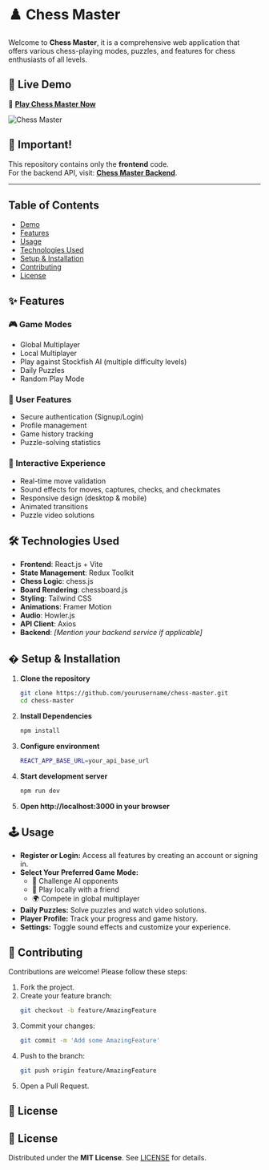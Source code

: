 # ♟️ Chess Master

Welcome to **Chess Master**, it is a comprehensive web application that offers various chess-playing modes, puzzles, and features for chess enthusiasts of all levels.

## 🚀 Live Demo

🔗 **[Play Chess Master Now](https://chess-frontend-dun.vercel.app/)**


![Chess Master](https://chess-frontend-dun.vercel.app/chess.jpeg)


## 📢 Important!
This repository contains only the **frontend** code.  
For the backend API, visit: **[Chess Master Backend](https://github.com/itxnargis/chess-backend)**.

---


## Table of Contents

- [Demo](#-demo)
- [Features](#-features)
- [Usage](#-usage)
- [Technologies Used](#-technologies-used)
- [Setup & Installation](#-setup--installation)
- [Contributing](#-contributing)
- [License](#-license)
  

## ✨ Features

### 🎮 Game Modes
- Global Multiplayer
- Local Multiplayer
- Play against Stockfish AI (multiple difficulty levels)
- Daily Puzzles
- Random Play Mode

### 👤 User Features
- Secure authentication (Signup/Login)
- Profile management
- Game history tracking
- Puzzle-solving statistics

### 🎨 Interactive Experience
- Real-time move validation
- Sound effects for moves, captures, checks, and checkmates
- Responsive design (desktop & mobile)
- Animated transitions
- Puzzle video solutions

## 🛠 Technologies Used

- **Frontend**: React.js + Vite
- **State Management**: Redux Toolkit
- **Chess Logic**: chess.js
- **Board Rendering**: chessboard.js
- **Styling**: Tailwind CSS
- **Animations**: Framer Motion
- **Audio**: Howler.js
- **API Client**: Axios
- **Backend**: *[Mention your backend service if applicable]*

## � Setup & Installation

1. **Clone the repository**
   ```bash
   git clone https://github.com/yourusername/chess-master.git
   cd chess-master
   
2. **Install Dependencies**
    ```bash
    npm install

3. **Configure environment**
    ```bash
    REACT_APP_BASE_URL=your_api_base_url

4. **Start development server**
     ```bash
     npm run dev

5. **Open http://localhost:3000 in your browser**

## 🕹 Usage

- **Register or Login:** Access all features by creating an account or signing in.
- **Select Your Preferred Game Mode:**
  - 🤖 Challenge AI opponents
  - 👥 Play locally with a friend
  - 🌍 Compete in global multiplayer
- **Daily Puzzles:** Solve puzzles and watch video solutions.
- **Player Profile:** Track your progress and game history.
- **Settings:** Toggle sound effects and customize your experience.
  

## 🤝 Contributing

Contributions are welcome! Please follow these steps:

1. Fork the project.
2. Create your feature branch:
   ```bash
   git checkout -b feature/AmazingFeature
3. Commit your changes:
   ```bash
   git commit -m 'Add some AmazingFeature'
4. Push to the branch:
    ```bash
    git push origin feature/AmazingFeature
5. Open a Pull Request.

## 📄 License

## 📄 License
Distributed under the **MIT License**. See [LICENSE](./LICENSE) for details.

